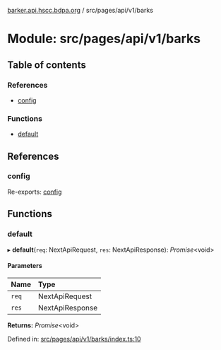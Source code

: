 [barker.api.hscc.bdpa.org][1] / src/pages/api/v1/barks

# Module: src/pages/api/v1/barks

## Table of contents

### References

- [config][2]

### Functions

- [default][3]

## References

### config

Re-exports: [config][4]

## Functions

### default

▸ **default**(`req`: NextApiRequest, `res`: NextApiResponse): _Promise_\<void>

#### Parameters

| Name  | Type            |
| :---- | :-------------- |
| `req` | NextApiRequest  |
| `res` | NextApiResponse |

**Returns:** _Promise_\<void>

Defined in: [src/pages/api/v1/barks/index.ts:10][5]

[1]: ../README.md
[2]: src_pages_api_v1_barks.md#config
[3]: src_pages_api_v1_barks.md#default
[4]: src_backend_middleware.md#config
[5]:
  https://github.com/nhscc/barker.api.hscc.bdpa.org/blob/08a500c/src/pages/api/v1/barks/index.ts#L10
